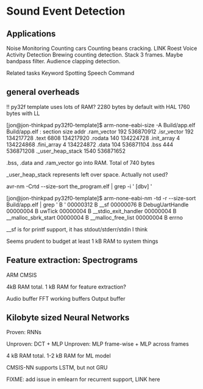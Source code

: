 
# Sound Event Detection

## Applications

Noise Monitoring
Counting cars
Counting beans cracking. LINK Roest
Voice Activity Detection
Brewing counting detection. Stack 3 frames. Maybe bandpass filter.
Audience clapping detection.

Related tasks
Keyword Spotting
Speech Command


## general overheads
!! py32f template uses lots of RAM?
2280 bytes by default with HAL
1760 bytes with LL

[jon@jon-thinkpad py32f0-template]$ arm-none-eabi-size -A Build/app.elf 
Build/app.elf  :
section               size        addr
.ram_vector            192   536870912
.isr_vector            192   134217728
.text                 6808   134217920
.rodata                140   134224728
.init_array              4   134224868
.fini_array              4   134224872
.data                  104   536871104
.bss                   444   536871208
._user_heap_stack     1540   536871652

.bss, .data and .ram_vector go into RAM. Total of 740 bytes

_user_heap_stack represents left over space. Actually not used?

avr-nm -Crtd --size-sort the_program.elf | grep -i ' [dbv] '

[jon@jon-thinkpad py32f0-template]$ arm-none-eabi-nm -td -r --size-sort Build/app.elf | grep ' B '
00000312 B __sf
00000076 B DebugUartHandle
00000004 B uwTick
00000004 B __stdio_exit_handler
00000004 B __malloc_sbrk_start
00000004 B __malloc_free_list
00000004 B errno

__sf is for printf support, it has stdout/stderr/stdin I think

Seems prudent to budget at least 1 kB RAM to system things

## Feature extraction: Spectrograms

ARM CMSIS

4kB RAM total. 1 kB RAM for feature extraction?

Audio buffer
FFT working buffers
Output buffer


## Kilobyte sized Neural Networks

Proven: RNNs

Unproven: DCT + MLP
Unproven: MLP frame-wise + MLP across frames

4 kB RAM total.
1-2 kB RAM for ML model


CMSIS-NN supports LSTM, but not GRU

FIXME: add issue in emlearn for recurrent support, LINK here 
